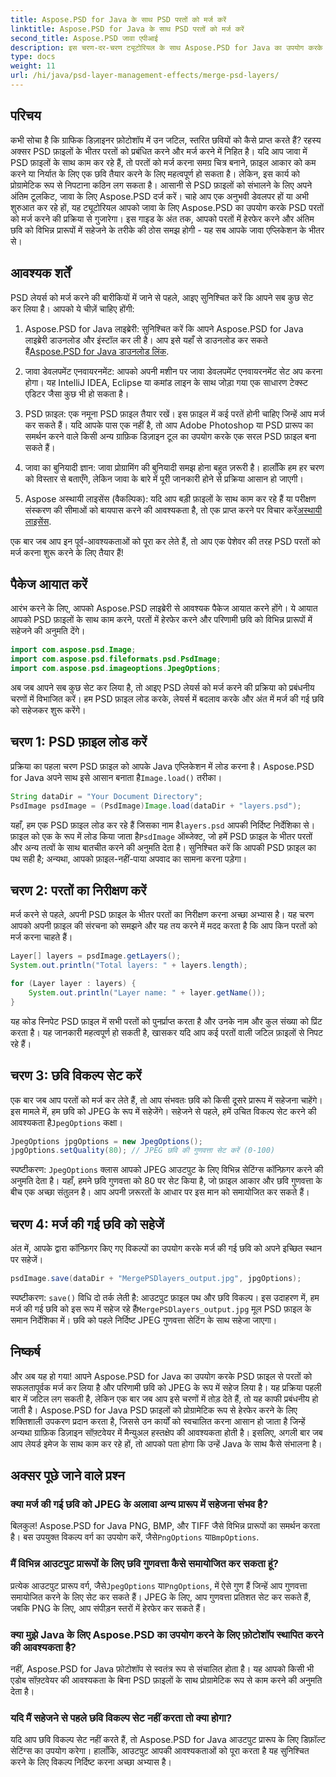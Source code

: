```yaml
---
title: Aspose.PSD for Java के साथ PSD परतों को मर्ज करें
linktitle: Aspose.PSD for Java के साथ PSD परतों को मर्ज करें
second_title: Aspose.PSD जावा एपीआई
description: इस चरण-दर-चरण ट्यूटोरियल के साथ Aspose.PSD for Java का उपयोग करके PSD लेयर्स को मर्ज करना सीखें। इमेज प्रोसेसिंग कार्यों को स्वचालित करने की चाह रखने वाले डेवलपर्स के लिए बिल्कुल सही।
type: docs
weight: 11
url: /hi/java/psd-layer-management-effects/merge-psd-layers/
---
```

## परिचय

कभी सोचा है कि ग्राफिक डिज़ाइनर फ़ोटोशॉप में उन जटिल, स्तरित छवियों को कैसे प्राप्त करते हैं? रहस्य अक्सर PSD फ़ाइलों के भीतर परतों को प्रबंधित करने और मर्ज करने में निहित है। यदि आप जावा में PSD फ़ाइलों के साथ काम कर रहे हैं, तो परतों को मर्ज करना समग्र चित्र बनाने, फ़ाइल आकार को कम करने या निर्यात के लिए एक छवि तैयार करने के लिए महत्वपूर्ण हो सकता है। लेकिन, इस कार्य को प्रोग्रामेटिक रूप से निपटाना कठिन लग सकता है। आसानी से PSD फ़ाइलों को संभालने के लिए अपने अंतिम टूलकिट, जावा के लिए Aspose.PSD दर्ज करें। चाहे आप एक अनुभवी डेवलपर हों या अभी शुरुआत कर रहे हों, यह ट्यूटोरियल आपको जावा के लिए Aspose.PSD का उपयोग करके PSD परतों को मर्ज करने की प्रक्रिया से गुजारेगा। इस गाइड के अंत तक, आपको परतों में हेरफेर करने और अंतिम छवि को विभिन्न प्रारूपों में सहेजने के तरीके की ठोस समझ होगी - यह सब आपके जावा एप्लिकेशन के भीतर से।

## आवश्यक शर्तें

PSD लेयर्स को मर्ज करने की बारीकियों में जाने से पहले, आइए सुनिश्चित करें कि आपने सब कुछ सेट कर लिया है। आपको ये चीज़ें चाहिए होंगी:

1. Aspose.PSD for Java लाइब्रेरी: सुनिश्चित करें कि आपने Aspose.PSD for Java लाइब्रेरी डाउनलोड और इंस्टॉल कर ली है। आप इसे यहाँ से डाउनलोड कर सकते हैं[Aspose.PSD for Java डाउनलोड लिंक](https://releases.aspose.com/psd/java/).

2. जावा डेवलपमेंट एनवायरनमेंट: आपको अपनी मशीन पर जावा डेवलपमेंट एनवायरनमेंट सेट अप करना होगा। यह IntelliJ IDEA, Eclipse या कमांड लाइन के साथ जोड़ा गया एक साधारण टेक्स्ट एडिटर जैसा कुछ भी हो सकता है।

3. PSD फ़ाइल: एक नमूना PSD फ़ाइल तैयार रखें। इस फ़ाइल में कई परतें होनी चाहिए जिन्हें आप मर्ज कर सकते हैं। यदि आपके पास एक नहीं है, तो आप Adobe Photoshop या PSD प्रारूप का समर्थन करने वाले किसी अन्य ग्राफ़िक डिज़ाइन टूल का उपयोग करके एक सरल PSD फ़ाइल बना सकते हैं।

4. जावा का बुनियादी ज्ञान: जावा प्रोग्रामिंग की बुनियादी समझ होना बहुत ज़रूरी है। हालाँकि हम हर चरण को विस्तार से बताएँगे, लेकिन जावा के बारे में पूरी जानकारी होने से प्रक्रिया आसान हो जाएगी।

5.  Aspose अस्थायी लाइसेंस (वैकल्पिक): यदि आप बड़ी फ़ाइलों के साथ काम कर रहे हैं या परीक्षण संस्करण की सीमाओं को बायपास करने की आवश्यकता है, तो एक प्राप्त करने पर विचार करें[अस्थायी लाइसेंस](https://purchase.aspose.com/temporary-license/).

एक बार जब आप इन पूर्व-आवश्यकताओं को पूरा कर लेते हैं, तो आप एक पेशेवर की तरह PSD परतों को मर्ज करना शुरू करने के लिए तैयार हैं!

## पैकेज आयात करें

आरंभ करने के लिए, आपको Aspose.PSD लाइब्रेरी से आवश्यक पैकेज आयात करने होंगे। ये आयात आपको PSD फ़ाइलों के साथ काम करने, परतों में हेरफेर करने और परिणामी छवि को विभिन्न प्रारूपों में सहेजने की अनुमति देंगे।

```java
import com.aspose.psd.Image;
import com.aspose.psd.fileformats.psd.PsdImage;
import com.aspose.psd.imageoptions.JpegOptions;
```

अब जब आपने सब कुछ सेट कर लिया है, तो आइए PSD लेयर्स को मर्ज करने की प्रक्रिया को प्रबंधनीय चरणों में विभाजित करें। हम PSD फ़ाइल लोड करके, लेयर्स में बदलाव करके और अंत में मर्ज की गई छवि को सहेजकर शुरू करेंगे।

## चरण 1: PSD फ़ाइल लोड करें

 प्रक्रिया का पहला चरण PSD फ़ाइल को आपके Java एप्लिकेशन में लोड करना है। Aspose.PSD for Java अपने साथ इसे आसान बनाता है`Image.load()` तरीका।

```java
String dataDir = "Your Document Directory";
PsdImage psdImage = (PsdImage)Image.load(dataDir + "layers.psd");
```

 यहाँ, हम एक PSD फ़ाइल लोड कर रहे हैं जिसका नाम है`layers.psd` आपकी निर्दिष्ट निर्देशिका से। फ़ाइल को एक के रूप में लोड किया जाता है`PsdImage` ऑब्जेक्ट, जो हमें PSD फ़ाइल के भीतर परतों और अन्य तत्वों के साथ बातचीत करने की अनुमति देता है। सुनिश्चित करें कि आपकी PSD फ़ाइल का पथ सही है; अन्यथा, आपको फ़ाइल-नहीं-पाया अपवाद का सामना करना पड़ेगा।

## चरण 2: परतों का निरीक्षण करें

मर्ज करने से पहले, अपनी PSD फ़ाइल के भीतर परतों का निरीक्षण करना अच्छा अभ्यास है। यह चरण आपको अपनी फ़ाइल की संरचना को समझने और यह तय करने में मदद करता है कि आप किन परतों को मर्ज करना चाहते हैं।

```java
Layer[] layers = psdImage.getLayers();
System.out.println("Total layers: " + layers.length);

for (Layer layer : layers) {
    System.out.println("Layer name: " + layer.getName());
}
```

यह कोड स्निपेट PSD फ़ाइल में सभी परतों को पुनर्प्राप्त करता है और उनके नाम और कुल संख्या को प्रिंट करता है। यह जानकारी महत्वपूर्ण हो सकती है, खासकर यदि आप कई परतों वाली जटिल फ़ाइलों से निपट रहे हैं।

## चरण 3: छवि विकल्प सेट करें

 एक बार जब आप परतों को मर्ज कर लेते हैं, तो आप संभवतः छवि को किसी दूसरे प्रारूप में सहेजना चाहेंगे। इस मामले में, हम छवि को JPEG के रूप में सहेजेंगे। सहेजने से पहले, हमें उचित विकल्प सेट करने की आवश्यकता है`JpegOptions` कक्षा।

```java
JpegOptions jpgOptions = new JpegOptions();
jpgOptions.setQuality(80); // JPEG छवि की गुणवत्ता सेट करें (0-100)
```

स्पष्टीकरण:
`JpegOptions` क्लास आपको JPEG आउटपुट के लिए विभिन्न सेटिंग्स कॉन्फ़िगर करने की अनुमति देता है। यहाँ, हमने छवि गुणवत्ता को 80 पर सेट किया है, जो फ़ाइल आकार और छवि गुणवत्ता के बीच एक अच्छा संतुलन है। आप अपनी ज़रूरतों के आधार पर इस मान को समायोजित कर सकते हैं।

## चरण 4: मर्ज की गई छवि को सहेजें

अंत में, आपके द्वारा कॉन्फ़िगर किए गए विकल्पों का उपयोग करके मर्ज की गई छवि को अपने इच्छित स्थान पर सहेजें।

```java
psdImage.save(dataDir + "MergePSDlayers_output.jpg", jpgOptions);
```

स्पष्टीकरण:
`save()` विधि दो तर्क लेती है: आउटपुट फ़ाइल पथ और छवि विकल्प। इस उदाहरण में, हम मर्ज की गई छवि को इस रूप में सहेज रहे हैं`MergePSDlayers_output.jpg` मूल PSD फ़ाइल के समान निर्देशिका में। छवि को पहले निर्दिष्ट JPEG गुणवत्ता सेटिंग के साथ सहेजा जाएगा।

## निष्कर्ष

और अब यह हो गया! आपने Aspose.PSD for Java का उपयोग करके PSD फ़ाइल से परतों को सफलतापूर्वक मर्ज कर लिया है और परिणामी छवि को JPEG के रूप में सहेज लिया है। यह प्रक्रिया पहली बार में जटिल लग सकती है, लेकिन एक बार जब आप इसे चरणों में तोड़ देते हैं, तो यह काफी प्रबंधनीय हो जाती है। Aspose.PSD for Java PSD फ़ाइलों को प्रोग्रामेटिक रूप से हेरफेर करने के लिए शक्तिशाली उपकरण प्रदान करता है, जिससे उन कार्यों को स्वचालित करना आसान हो जाता है जिन्हें अन्यथा ग्राफ़िक डिज़ाइन सॉफ़्टवेयर में मैन्युअल हस्तक्षेप की आवश्यकता होती है। इसलिए, अगली बार जब आप लेयर्ड इमेज के साथ काम कर रहे हों, तो आपको पता होगा कि उन्हें Java के साथ कैसे संभालना है।

## अक्सर पूछे जाने वाले प्रश्न

### क्या मर्ज की गई छवि को JPEG के अलावा अन्य प्रारूप में सहेजना संभव है?
बिलकुल! Aspose.PSD for Java PNG, BMP, और TIFF जैसे विभिन्न प्रारूपों का समर्थन करता है। बस उपयुक्त विकल्प वर्ग का उपयोग करें, जैसे`PngOptions` या`BmpOptions`.

### मैं विभिन्न आउटपुट प्रारूपों के लिए छवि गुणवत्ता कैसे समायोजित कर सकता हूं?
 प्रत्येक आउटपुट प्रारूप वर्ग, जैसे`JpegOptions` या`PngOptions`, में ऐसे गुण हैं जिन्हें आप गुणवत्ता समायोजित करने के लिए सेट कर सकते हैं। JPEG के लिए, आप गुणवत्ता प्रतिशत सेट कर सकते हैं, जबकि PNG के लिए, आप संपीड़न स्तरों में हेरफेर कर सकते हैं।

### क्या मुझे Java के लिए Aspose.PSD का उपयोग करने के लिए फ़ोटोशॉप स्थापित करने की आवश्यकता है?
नहीं, Aspose.PSD for Java फ़ोटोशॉप से स्वतंत्र रूप से संचालित होता है। यह आपको किसी भी एडोब सॉफ़्टवेयर की आवश्यकता के बिना PSD फ़ाइलों के साथ प्रोग्रामेटिक रूप से काम करने की अनुमति देता है।

### यदि मैं सहेजने से पहले छवि विकल्प सेट नहीं करता तो क्या होगा?
यदि आप छवि विकल्प सेट नहीं करते हैं, तो Aspose.PSD for Java आउटपुट प्रारूप के लिए डिफ़ॉल्ट सेटिंग्स का उपयोग करेगा। हालाँकि, आउटपुट आपकी आवश्यकताओं को पूरा करता है यह सुनिश्चित करने के लिए विकल्प निर्दिष्ट करना अच्छा अभ्यास है।